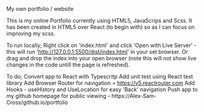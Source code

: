 My own portfolio / website

This is my online Portfolio currently using HTML5, JavaScrips and Scss.
It has been created in HTML5 over React (to begin with) so as I can focus on improving my scss.

To run locally;
Right click on 'index.html' and click 'Open with Live Server' - this will run 'http://127.0.0.1:5500/dist/index.html' in your set browser. Or drag and drop the index into your open browser (note this will not show live changes in the code untill the page is refreshed).

To do;
Convert app to React with Typescritp
Add unit test using React test library
Add Browser Router for navigation = https://v5.reactrouter.com
Add Hooks - useHistory and UseLocation for easy 'Back' navigation
Push app to my github homepage for public viewing - https://Alex-Sam-Cross/github.io/portfolio
